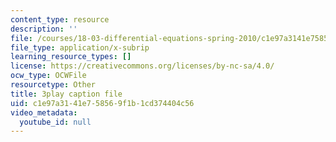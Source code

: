 ```yaml
---
content_type: resource
description: ''
file: /courses/18-03-differential-equations-spring-2010/c1e97a3141e758569f1b1cd374404c56_yD0_EQLxHcw.vtt
file_type: application/x-subrip
learning_resource_types: []
license: https://creativecommons.org/licenses/by-nc-sa/4.0/
ocw_type: OCWFile
resourcetype: Other
title: 3play caption file
uid: c1e97a31-41e7-5856-9f1b-1cd374404c56
video_metadata:
  youtube_id: null
---
```

